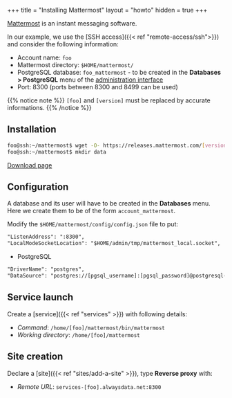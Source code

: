 +++
title = "Installing Mattermost"
layout = "howto"
hidden = true
+++

[Mattermost](https://mattermost.com) is an instant messaging software.

In our example, we use the [SSH access]({{< ref "remote-access/ssh">}}) and consider the following information:

- Account name: `foo`
- Mattermost directory: `$HOME/mattermost/`
- PostgreSQL database: `foo_mattermost` - to be created in the **Databases > PostgreSQL** menu of the [administration interface](https://admin.alwaysdata.com)
- Port: 8300 (ports between 8300 and 8499 can be used)

{{% notice note %}}
`[foo]` and `[version]` must be replaced by accurate informations.
{{% /notice %}}

## Installation

```sh
foo@ssh:~/mattermost$ wget -O- https://releases.mattermost.com/[version]/mattermost-[version]-linux-amd64.tar.gz | tar -xz --strip-components=1
foo@ssh:~/mattermost$ mkdir data
```

[Download page](https://mattermost.com/deploy/)

## Configuration

A database and its user will have to be created in the **Databases** menu. Here we create them to be of the form `account_mattermost`.

Modify the `$HOME/mattermost/config/config.json` file to put:

```txt
"ListenAddress": ":8300",
"LocalModeSocketLocation": "$HOME/admin/tmp/mattermost_local.socket",
```

- PostgreSQL

```txt
"DriverName": "postgres",
"DataSource": "postgres://[pgsql_username]:[pgsql_password]@postgresql-[foo].alwaysdata.net:5432/[foo]_mattermost?sslmode=disable\u0026connect_timeout=10",
```

## Service launch

Create a [service]({{< ref "services" >}}) with following details:

- *Command*: `/home/[foo]/mattermost/bin/mattermost`
- *Working directory*: `/home/[foo]/mattermost`

## Site creation

Declare a [site]({{< ref "sites/add-a-site" >}}), type **Reverse proxy** with:

- *Remote URL*: `services-[foo].alwaysdata.net:8300`
